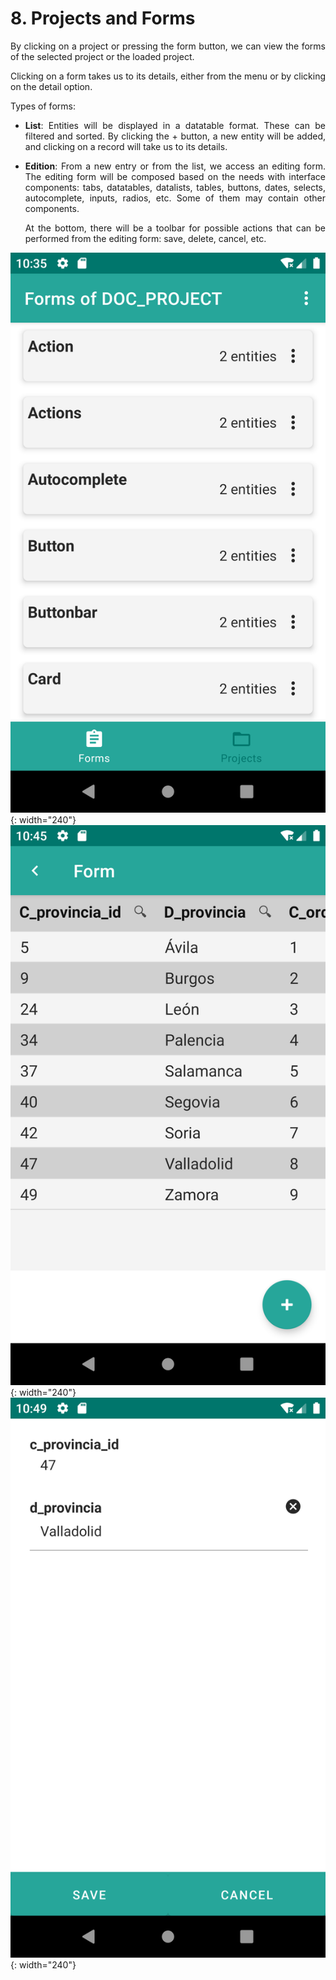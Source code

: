 # 8. Projects and Forms
<div style="text-align: justify;">
<p>By clicking on a project or pressing the form button, we can view the forms of the selected project or the loaded project.</p>
<p>Clicking on a form takes us to its details, either from the menu or by clicking on the detail option.</p>
<p>Types of forms:</p>
<ul>
<li><p><strong>List</strong>: Entities will be displayed in a datatable format. These can be filtered and sorted. By clicking the + button, a new entity will be added, and clicking on a record will take us to its details.</p></li>
<li><p><strong>Edition</strong>: From a new entry or from the list, we access an editing form. The editing form will be composed based on the needs with interface components: tabs, datatables, datalists, tables, buttons, dates, selects, autocomplete, inputs, radios, etc. Some of them may contain other components.</p>
<p>At the bottom, there will be a toolbar for possible actions that can be performed from the editing form: save, delete, cancel, etc.</p>
</li>
</ul>
</div>

![Imagen 1](../img/forms1.png){: width="240"} ![Imagen 2](../img/forms2.png){: width="240"} ![Imagen 2](../img/forms3.png){: width="240"}
